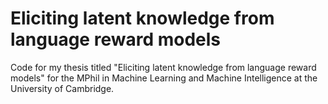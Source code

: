 # Eliciting latent knowledge from language reward models

Code for my thesis titled "Eliciting latent knowledge from language reward models" for the MPhil in Machine Learning and Machine Intelligence at the University of Cambridge.
